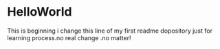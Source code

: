 # HelloWorld
This is beginning
i change this line of my first readme dopository just for learning process.no real change .no matter!
